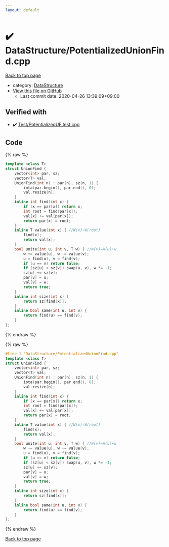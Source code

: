 ```yaml
---
layout: default
---
```


<!-- mathjax config similar to math.stackexchange -->
<script type="text/javascript" async
  src="https://cdnjs.cloudflare.com/ajax/libs/mathjax/2.7.5/MathJax.js?config=TeX-MML-AM_CHTML">
</script>
<script type="text/x-mathjax-config">
  MathJax.Hub.Config({
    TeX: { equationNumbers: { autoNumber: "AMS" }},
    tex2jax: {
      inlineMath: [ ['$','$'] ],
      processEscapes: true
    },
    "HTML-CSS": { matchFontHeight: false },
    displayAlign: "left",
    displayIndent: "2em"
  });
</script>

<script type="text/javascript" src="https://cdnjs.cloudflare.com/ajax/libs/jquery/3.4.1/jquery.min.js"></script>
<script src="https://cdn.jsdelivr.net/npm/jquery-balloon-js@1.1.2/jquery.balloon.min.js" integrity="sha256-ZEYs9VrgAeNuPvs15E39OsyOJaIkXEEt10fzxJ20+2I=" crossorigin="anonymous"></script>
<script type="text/javascript" src="../../assets/js/copy-button.js"></script>
<link rel="stylesheet" href="../../assets/css/copy-button.css" />


# :heavy_check_mark: DataStructure/PotentializedUnionFind.cpp

<a href="../../index.html">Back to top page</a>

* category: <a href="../../index.html#5e248f107086635fddcead5bf28943fc">DataStructure</a>
* <a href="{{ site.github.repository_url }}/blob/master/DataStructure/PotentializedUnionFind.cpp">View this file on GitHub</a>
    - Last commit date: 2020-04-26 13:39:09+09:00




## Verified with

* :heavy_check_mark: <a href="../../verify/Test/PotentializedUF.test.cpp.html">Test/PotentializedUF.test.cpp</a>


## Code

<a id="unbundled"></a>
{% raw %}
```cpp
template <class T>
struct UnionFind {
    vector<int> par, sz;
    vector<T> val;
    UnionFind(int n) : par(n), sz(n, 1) {
        iota(par.begin(), par.end(), 0);
        val.resize(n);
    }
    inline int find(int x) {
        if (x == par[x]) return x;
        int root = find(par[x]);
        val[x] += val[par[x]];
        return par[x] = root;
    }
    inline T value(int x) { //W(x)-W(root)
        find(x);
        return val[x];
    }
    bool unite(int u, int v, T w) { //W(v)=W(u)+w
        w += value(u), w -= value(v);
        u = find(u), v = find(v);
        if (u == v) return false;
        if (sz[u] < sz[v]) swap(u, v), w *= -1;
        sz[u] += sz[v];
        par[v] = u;
        val[v] = w;
        return true;
    }
    inline int size(int x) {
        return sz[find(x)];
    }
    inline bool same(int u, int v) {
        return find(u) == find(v);
    }
};

```
{% endraw %}

<a id="bundled"></a>
{% raw %}
```cpp
#line 1 "DataStructure/PotentializedUnionFind.cpp"
template <class T>
struct UnionFind {
    vector<int> par, sz;
    vector<T> val;
    UnionFind(int n) : par(n), sz(n, 1) {
        iota(par.begin(), par.end(), 0);
        val.resize(n);
    }
    inline int find(int x) {
        if (x == par[x]) return x;
        int root = find(par[x]);
        val[x] += val[par[x]];
        return par[x] = root;
    }
    inline T value(int x) { //W(x)-W(root)
        find(x);
        return val[x];
    }
    bool unite(int u, int v, T w) { //W(v)=W(u)+w
        w += value(u), w -= value(v);
        u = find(u), v = find(v);
        if (u == v) return false;
        if (sz[u] < sz[v]) swap(u, v), w *= -1;
        sz[u] += sz[v];
        par[v] = u;
        val[v] = w;
        return true;
    }
    inline int size(int x) {
        return sz[find(x)];
    }
    inline bool same(int u, int v) {
        return find(u) == find(v);
    }
};

```
{% endraw %}

<a href="../../index.html">Back to top page</a>

